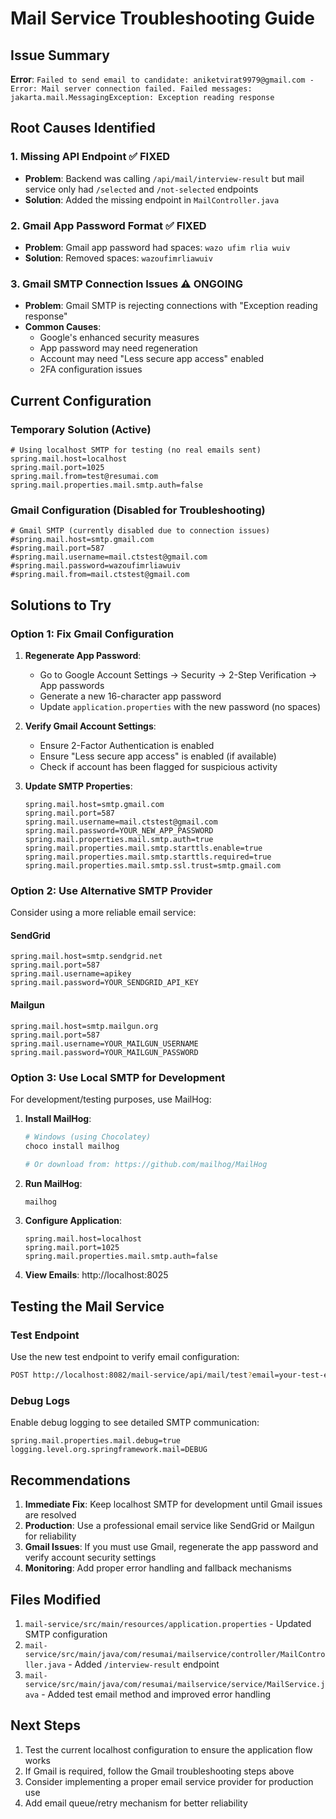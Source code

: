 # Mail Service Troubleshooting Guide

## Issue Summary
**Error**: `Failed to send email to candidate: aniketvirat9979@gmail.com - Error: Mail server connection failed. Failed messages: jakarta.mail.MessagingException: Exception reading response`

## Root Causes Identified

### 1. Missing API Endpoint ✅ FIXED
- **Problem**: Backend was calling `/api/mail/interview-result` but mail service only had `/selected` and `/not-selected` endpoints
- **Solution**: Added the missing endpoint in `MailController.java`

### 2. Gmail App Password Format ✅ FIXED
- **Problem**: Gmail app password had spaces: `wazo ufim rlia wuiv`
- **Solution**: Removed spaces: `wazoufimrliawuiv`

### 3. Gmail SMTP Connection Issues ⚠️ ONGOING
- **Problem**: Gmail SMTP is rejecting connections with "Exception reading response"
- **Common Causes**:
  - Google's enhanced security measures
  - App password may need regeneration
  - Account may need "Less secure app access" enabled
  - 2FA configuration issues

## Current Configuration

### Temporary Solution (Active)
```properties
# Using localhost SMTP for testing (no real emails sent)
spring.mail.host=localhost
spring.mail.port=1025
spring.mail.from=test@resumai.com
spring.mail.properties.mail.smtp.auth=false
```

### Gmail Configuration (Disabled for Troubleshooting)
```properties
# Gmail SMTP (currently disabled due to connection issues)
#spring.mail.host=smtp.gmail.com
#spring.mail.port=587
#spring.mail.username=mail.ctstest@gmail.com
#spring.mail.password=wazoufimrliawuiv
#spring.mail.from=mail.ctstest@gmail.com
```

## Solutions to Try

### Option 1: Fix Gmail Configuration

1. **Regenerate App Password**:
   - Go to Google Account Settings → Security → 2-Step Verification → App passwords
   - Generate a new 16-character app password
   - Update `application.properties` with the new password (no spaces)

2. **Verify Gmail Account Settings**:
   - Ensure 2-Factor Authentication is enabled
   - Ensure "Less secure app access" is enabled (if available)
   - Check if account has been flagged for suspicious activity

3. **Update SMTP Properties**:
   ```properties
   spring.mail.host=smtp.gmail.com
   spring.mail.port=587
   spring.mail.username=mail.ctstest@gmail.com
   spring.mail.password=YOUR_NEW_APP_PASSWORD
   spring.mail.properties.mail.smtp.auth=true
   spring.mail.properties.mail.smtp.starttls.enable=true
   spring.mail.properties.mail.smtp.starttls.required=true
   spring.mail.properties.mail.smtp.ssl.trust=smtp.gmail.com
   ```

### Option 2: Use Alternative SMTP Provider

Consider using a more reliable email service:

#### SendGrid
```properties
spring.mail.host=smtp.sendgrid.net
spring.mail.port=587
spring.mail.username=apikey
spring.mail.password=YOUR_SENDGRID_API_KEY
```

#### Mailgun
```properties
spring.mail.host=smtp.mailgun.org
spring.mail.port=587
spring.mail.username=YOUR_MAILGUN_USERNAME
spring.mail.password=YOUR_MAILGUN_PASSWORD
```

### Option 3: Use Local SMTP for Development

For development/testing purposes, use MailHog:

1. **Install MailHog**:
   ```bash
   # Windows (using Chocolatey)
   choco install mailhog
   
   # Or download from: https://github.com/mailhog/MailHog
   ```

2. **Run MailHog**:
   ```bash
   mailhog
   ```

3. **Configure Application**:
   ```properties
   spring.mail.host=localhost
   spring.mail.port=1025
   spring.mail.properties.mail.smtp.auth=false
   ```

4. **View Emails**: http://localhost:8025

## Testing the Mail Service

### Test Endpoint
Use the new test endpoint to verify email configuration:

```bash
POST http://localhost:8082/mail-service/api/mail/test?email=your-test-email@example.com
```

### Debug Logs
Enable debug logging to see detailed SMTP communication:

```properties
spring.mail.properties.mail.debug=true
logging.level.org.springframework.mail=DEBUG
```

## Recommendations

1. **Immediate Fix**: Keep localhost SMTP for development until Gmail issues are resolved
2. **Production**: Use a professional email service like SendGrid or Mailgun for reliability
3. **Gmail Issues**: If you must use Gmail, regenerate the app password and verify account security settings
4. **Monitoring**: Add proper error handling and fallback mechanisms

## Files Modified

1. `mail-service/src/main/resources/application.properties` - Updated SMTP configuration
2. `mail-service/src/main/java/com/resumai/mailservice/controller/MailController.java` - Added `/interview-result` endpoint
3. `mail-service/src/main/java/com/resumai/mailservice/service/MailService.java` - Added test email method and improved error handling

## Next Steps

1. Test the current localhost configuration to ensure the application flow works
2. If Gmail is required, follow the Gmail troubleshooting steps above
3. Consider implementing a proper email service provider for production use
4. Add email queue/retry mechanism for better reliability 